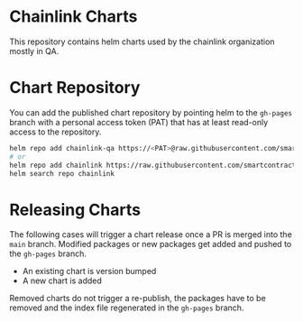 # Chainlink Charts

This repository contains helm charts used by the chainlink organization mostly in QA.

# Chart Repository

You can add the published chart repository by pointing helm to the `gh-pages` branch with a personal access token (PAT) that has at least read-only access to the repository.

```sh
helm repo add chainlink-qa https://<PAT>@raw.githubusercontent.com/smartcontractkit/qa-charts/gh-pages/
# or
helm repo add chainlink https://raw.githubusercontent.com/smartcontractkit/charts/gh-pages/ --password <PAT> --username dummy # username isnt used, but needs to be a value for helm to accept the command
helm search repo chainlink
```

# Releasing Charts

The following cases will trigger a chart release once a PR is merged into the `main` branch.
Modified packages or new packages get added and pushed to the `gh-pages` branch.

- An existing chart is version bumped
- A new chart is added

Removed charts do not trigger a re-publish, the packages have to be removed and the index file regenerated in the `gh-pages` branch.